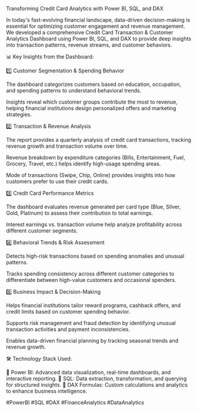 Transforming Credit Card Analytics with Power BI, SQL, and DAX

In today's fast-evolving financial landscape, data-driven decision-making is essential for optimizing customer engagement and revenue management. We developed a comprehensive Credit Card Transaction & Customer Analytics Dashboard using Power BI, SQL, and DAX to provide deep insights into transaction patterns, revenue streams, and customer behaviors.

📊 Key Insights from the Dashboard:

1️⃣ Customer Segmentation & Spending Behavior

The dashboard categorizes customers based on education, occupation, and spending patterns to understand behavioral trends.

Insights reveal which customer groups contribute the most to revenue, helping financial institutions design personalized offers and marketing strategies.


2️⃣ Transaction & Revenue Analysis

The report provides a quarterly analysis of credit card transactions, tracking revenue growth and transaction volume over time.

Revenue breakdown by expenditure categories (Bills, Entertainment, Fuel, Grocery, Travel, etc.) helps identify high-usage spending areas.

Mode of transactions (Swipe, Chip, Online) provides insights into how customers prefer to use their credit cards.


3️⃣ Credit Card Performance Metrics

The dashboard evaluates revenue generated per card type (Blue, Silver, Gold, Platinum) to assess their contribution to total earnings.

Interest earnings vs. transaction volume help analyze profitability across different customer segments.


4️⃣ Behavioral Trends & Risk Assessment

Detects high-risk transactions based on spending anomalies and unusual patterns.

Tracks spending consistency across different customer categories to differentiate between high-value customers and occasional spenders.


5️⃣ Business Impact & Decision-Making

Helps financial institutions tailor reward programs, cashback offers, and credit limits based on customer spending behavior.

Supports risk management and fraud detection by identifying unusual transaction activities and payment inconsistencies.

Enables data-driven financial planning by tracking seasonal trends and revenue growth.


🛠️ Technology Stack Used:

🚀 Power BI: Advanced data visualization, real-time dashboards, and interactive reporting.
🚀 SQL: Data extraction, transformation, and querying for structured insights.
🚀 DAX Formulas: Custom calculations and analytics to enhance business intelligence.

#PowerBI #SQL #DAX #FinanceAnalytics #DataAnalytics
